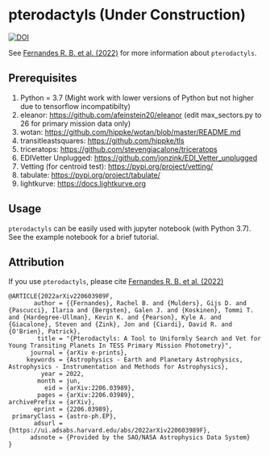 # pterodactyls (Under Construction)
<a href="https://zenodo.org/badge/latestdoi/498841506"><img src="https://zenodo.org/badge/498841506.svg" alt="DOI"></a>

See [Fernandes R. B. et al. (2022)](https://ui.adsabs.harvard.edu/abs/2022arXiv220603989F/abstract) for more information about ``pterodactyls``.

Prerequisites
-------------
1. Python = 3.7 (Might work with lower versions of Python but not higher due to tensorflow incompatibilty)
2. eleanor: https://github.com/afeinstein20/eleanor (edit max_sectors.py to 26 for primary mission data only)
3. wotan: https://github.com/hippke/wotan/blob/master/README.md
4. transitleastsquares: https://github.com/hippke/tls
5. triceratops: https://github.com/stevengiacalone/triceratops
6. EDIVetter Unplugged: https://github.com/jonzink/EDI_Vetter_unplugged
7. Vetting (for centroid test): https://pypi.org/project/vetting/
8. tabulate: https://pypi.org/project/tabulate/
9. lightkurve: https://docs.lightkurve.org


Usage
-------------
``pterodactyls`` can be easily used with jupyter notebook (with Python 3.7). See the example notebook for a brief tutorial.

## Attribution
If you use ``pterodactyls``, please cite [Fernandes R. B. et al. (2022)](https://ui.adsabs.harvard.edu/abs/2022arXiv220603989F/abstract)
```
@ARTICLE{2022arXiv220603989F,
       author = {{Fernandes}, Rachel B. and {Mulders}, Gijs D. and {Pascucci}, Ilaria and {Bergsten}, Galen J. and {Koskinen}, Tommi T. and {Hardegree-Ullman}, Kevin K. and {Pearson}, Kyle A. and {Giacalone}, Steven and {Zink}, Jon and {Ciardi}, David R. and {O'Brien}, Patrick},
        title = "{Pterodactyls: A Tool to Uniformly Search and Vet for Young Transiting Planets In TESS Primary Mission Photometry}",
      journal = {arXiv e-prints},
     keywords = {Astrophysics - Earth and Planetary Astrophysics, Astrophysics - Instrumentation and Methods for Astrophysics},
         year = 2022,
        month = jun,
          eid = {arXiv:2206.03989},
        pages = {arXiv:2206.03989},
archivePrefix = {arXiv},
       eprint = {2206.03989},
 primaryClass = {astro-ph.EP},
       adsurl = {https://ui.adsabs.harvard.edu/abs/2022arXiv220603989F},
      adsnote = {Provided by the SAO/NASA Astrophysics Data System}
}
```
